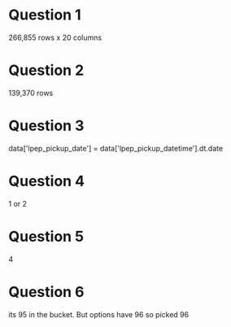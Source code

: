 # Question 1

266,855 rows x 20 columns

# Question 2

139,370 rows

# Question 3

data['lpep_pickup_date'] = data['lpep_pickup_datetime'].dt.date

# Question 4

1 or 2

# Question 5

4

# Question 6

its 95 in the bucket. But options have 96 so picked 96
